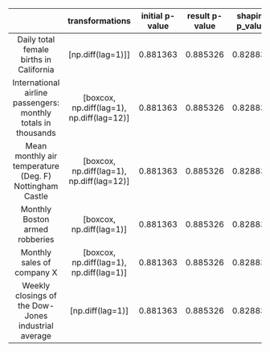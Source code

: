 |                                          | transformations |  initial p-value  | result p-value | shapiro p_value | normaltest p_value |
|:------------------------------------------------------------:|:---------------:|:-----------------:|:--------------:|:--------------:|:--------------:|
| Daily total female births in California | [np.diff(lag=1)]]  | 0.881363  | 0.885326 |     0.828834   |
| International airline passengers: monthly totals in thousands | [boxcox, np.diff(lag=1), np.diff(lag=12)]  | 0.881363  | 0.885326 |     0.828834   |
| Mean monthly air temperature (Deg. F) Nottingham Castle | [boxcox, np.diff(lag=1), np.diff(lag=12)]  | 0.881363  | 0.885326 |     0.828834   |
| Monthly Boston armed robberies | [boxcox, np.diff(lag=1)]  | 0.881363  | 0.885326 |     0.828834   |
| Monthly sales of company X | [boxcox, np.diff(lag=1), np.diff(lag=1)]  | 0.881363  | 0.885326 |     0.828834   |
| Weekly closings of the Dow-Jones industrial average | [np.diff(lag=1)]  | 0.881363  | 0.885326 |     0.828834   |

